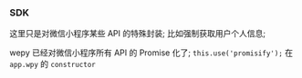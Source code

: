 ### SDK

这里只是对微信小程序某些 API 的特殊封装; 比如强制获取用户个人信息;

wepy 已经对微信小程序所有 API 的 Promise 化了; `this.use('promisify');` 在 `app.wpy` 的 `constructor`
